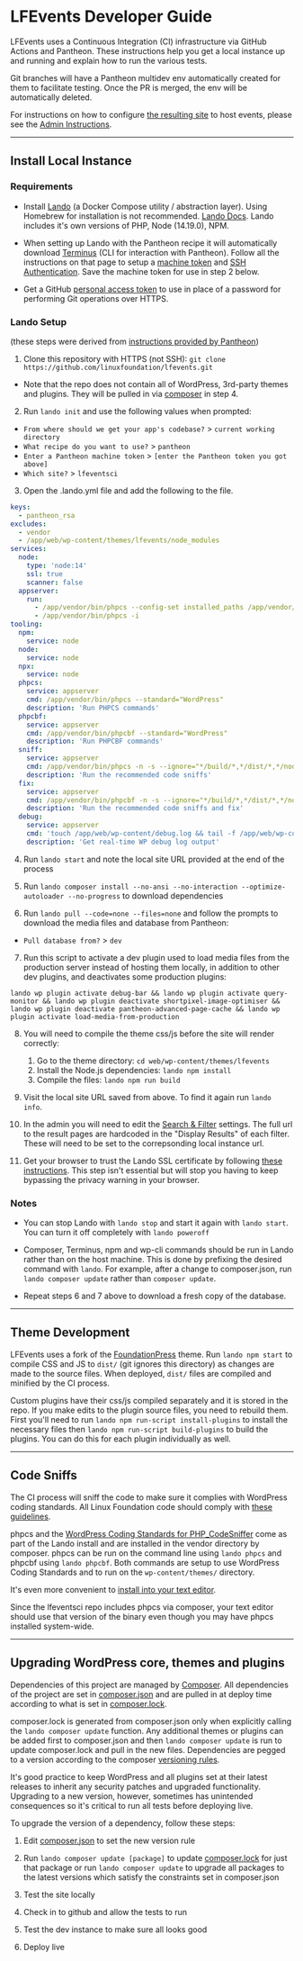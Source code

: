 # LFEvents Developer Guide

LFEvents uses a Continuous Integration (CI) infrastructure via GitHub Actions and Pantheon.  These instructions help you get a local instance up and running and explain how to run the various tests.

Git branches will have a Pantheon multidev env automatically created for them to facilitate testing.  Once the PR is merged, the env will be automatically deleted.

For instructions on how to configure [the resulting site](https://events.linuxfoundation.org) to host events, please see the [Admin Instructions](https://docs.google.com/document/d/1mvIuw-R9k_gbnZn_iV04qNTjG33u_lXwFlN7s-lgJ1Y/edit?usp=sharing).

-----

## Install Local Instance

### Requirements

* Install [Lando](https://github.com/lando/lando/releases) (a Docker Compose utility / abstraction layer). Using Homebrew for installation is not recommended. [Lando Docs](https://docs.devwithlando.io/). Lando includes it's own versions of PHP, Node (14.19.0), NPM.

* When setting up Lando with the Pantheon recipe it will automatically download [Terminus](https://pantheon.io/docs/terminus/install/) (CLI for interaction with Pantheon).  Follow all the instructions on that page to setup a [machine token](https://pantheon.io/docs/terminus/install/#machine-token) and [SSH Authentication](https://pantheon.io/docs/terminus/install/#ssh-authentication).  Save the machine token for use in step 2 below.

* Get a GitHub [personal access token](https://help.github.com/en/articles/creating-a-personal-access-token-for-the-command-line) to use in place of a password for performing Git operations over HTTPS.

### Lando Setup
(these steps were derived from [instructions provided by Pantheon](https://github.com/pantheon-systems/example-wordpress-composer#working-locally-with-lando))

1. Clone this repository with HTTPS (not SSH): `git clone https://github.com/linuxfoundation/lfevents.git`
  * Note that the repo does not contain all of WordPress, 3rd-party themes and plugins. They will be pulled in via [composer](https://getcomposer.org/) in step 4.

2. Run `lando init` and use the following values when prompted:
  * `From where should we get your app's codebase?` > `current working directory`
  * `What recipe do you want to use?` > `pantheon`
  * `Enter a Pantheon machine token` > `[enter the Pantheon token you got above]`
  * `Which site?` > `lfeventsci`

3. Open the .lando.yml file and add the following to the file.

```yml
keys:
  - pantheon_rsa
excludes:
  - vendor
  - /app/web/wp-content/themes/lfevents/node_modules
services:
  node:
    type: 'node:14'
    ssl: true
    scanner: false
  appserver:
    run:
      - /app/vendor/bin/phpcs --config-set installed_paths /app/vendor/wp-coding-standards/wpcs
      - /app/vendor/bin/phpcs -i
tooling:
  npm:
    service: node
  node:
    service: node
  npx:
    service: node
  phpcs:
    service: appserver
    cmd: /app/vendor/bin/phpcs --standard="WordPress"
    description: 'Run PHPCS commands'
  phpcbf:
    service: appserver
    cmd: /app/vendor/bin/phpcbf --standard="WordPress"
    description: 'Run PHPCBF commands'
  sniff:
    service: appserver
    cmd: /app/vendor/bin/phpcs -n -s --ignore="*/build/*,*/dist/*,*/node_modules/*,*gulpfile*,*/uploads/*,*/plugins/*,*/scripts/*,*/vendor/*,*pantheon*,*.css" -d memory_limit=1024M --standard="WordPress" /app/web/wp-content/themes/lfevents/ /app/web/wp-content/mu-plugins/custom/
    description: 'Run the recommended code sniffs'
  fix:
    service: appserver
    cmd: /app/vendor/bin/phpcbf -n -s --ignore="*/build/*,*/dist/*,*/node_modules/*,*gulpfile*,*/uploads/*,*/plugins/*,*/scripts/*,*/vendor/*,*pantheon*,*.css" -d memory_limit=1024M --standard=WordPress /app/web/wp-content/themes/lfevents/ /app/web/wp-content/mu-plugins/custom/
    description: 'Run the recommended code sniffs and fix'
  debug:
    service: appserver
    cmd: 'touch /app/web/wp-content/debug.log && tail -f /app/web/wp-content/debug.log'
    description: 'Get real-time WP debug log output'

```

4. Run `lando start` and note the local site URL provided at the end of the process

5. Run `lando composer install --no-ansi --no-interaction --optimize-autoloader --no-progress` to download dependencies

6. Run `lando pull --code=none --files=none` and follow the prompts to download the media files and database from Pantheon:
  * `Pull database from?` >  `dev`

7. Run this script to activate a dev plugin used to load media files from the production server instead of hosting them locally, in addition to other dev plugins, and deactivates some production plugins:

```
lando wp plugin activate debug-bar && lando wp plugin activate query-monitor && lando wp plugin deactivate shortpixel-image-optimiser && lando wp plugin deactivate pantheon-advanced-page-cache && lando wp plugin activate load-media-from-production
```

8. You will need to compile the theme css/js before the site will render correctly:
   1. Go to the theme directory: `cd web/wp-content/themes/lfevents`
   2. Install the Node.js dependencies: `lando npm install`
   3. Compile the files: `lando npm run build`

9. Visit the local site URL saved from above.  To find it again run `lando info`.

10. In the admin you will need to edit the [Search & Filter](https://lfeventsci.lndo.site/wp/wp-admin/edit.php?post_type=search-filter-widget) settings.  The full url to the result pages are hardcoded in the "Display Results" of each filter.  These will need to be set to the correpsonding local instance url.

11. Get your browser to trust the Lando SSL certificate by following [these instructions](https://docs.lando.dev/config/security.html#trusting-the-ca).  This step isn't essential but will stop you having to keep bypassing the privacy warning in your browser.

### Notes

* You can stop Lando with `lando stop` and start it again with `lando start`. You can turn it off completely with `lando poweroff`

* Composer, Terminus, npm and wp-cli commands should be run in Lando rather than on the host machine. This is done by prefixing the desired command with `lando`. For example, after a change to composer.json, run `lando composer update` rather than `composer update`.

* Repeat steps 6 and 7 above to download a fresh copy of the database.

-----

## Theme Development

LFEvents uses a fork of the [FoundationPress](https://github.com/olefredrik/foundationpress) theme.  Run `lando npm start` to compile CSS and JS to `dist/` (git ignores this directory) as changes are made to the source files. When deployed, `dist/` files are compiled and minified by the CI process.

Custom plugins have their css/js compiled separately and it is stored in the repo. If you make edits to the plugin source files, you need to rebuild them. First you'll need to run `lando npm run-script install-plugins` to install the necessary files then `lando npm run-script build-plugins` to build the plugins. You can do this for each plugin individually as well.

-----

## Code Sniffs

The CI process will sniff the code to make sure it complies with WordPress coding standards.  All Linux Foundation code should comply with [these guidelines](https://docs.google.com/document/d/1TYqCwG874i6PdJDf5UX9gnCZaarvf121G1GdNH7Vl5k/edit#heading=h.dz20heii56uf).

phpcs and the [WordPress Coding Standards for PHP_CodeSniffer](https://github.com/WordPress-Coding-Standards/WordPress-Coding-Standards) come as part of the Lando install and are installed in the vendor directory by composer. phpcs can be run on the command line using `lando phpcs` and phpcbf using `lando phpcbf`. Both commands are setup to use WordPress Coding Standards and to run on the `wp-content/themes/` directory.

It's even more convenient to [install into your text editor](https://github.com/WordPress/WordPress-Coding-Standards/wiki).

Since the lfeventsci repo includes phpcs via composer, your text editor should use that version of the binary even though you may have phpcs installed system-wide.

-----

## Upgrading WordPress core, themes and plugins

Dependencies of this project are managed by [Composer](https://getcomposer.org/). All dependencies of the project are set in [composer.json](https://github.com/linuxfoundation/lfevents/blob/main/composer.json) and are pulled in at deploy time according to what is set in [composer.lock](https://github.com/linuxfoundation/lfevents/blob/main/composer.lock).

composer.lock is generated from composer.json only when explicitly calling the `lando composer update` function. Any additional themes or plugins can be added first to composer.json and then `lando composer update` is run to update composer.lock and pull in the new files.  Dependencies are pegged to a version according to the composer [versioning rules](https://getcomposer.org/doc/articles/versions.md).

It's good practice to keep WordPress and all plugins set at their latest releases to inherit any security patches and upgraded functionality.  Upgrading to a new version, however, sometimes has unintended consequences so it's critical to run all tests before deploying live.

To upgrade the version of a dependency, follow these steps:

1. Edit [composer.json](https://github.com/linuxfoundation/lfevents/blob/main/composer.json) to set the new version rule

2. Run `lando composer update [package]` to update [composer.lock](https://github.com/linuxfoundation/lfevents/blob/main/composer.lock) for just that package or run `lando composer update` to upgrade all packages to the latest versions which satisfy the constraints set in composer.json

3. Test the site locally

4. Check in to github and allow the tests to run

5. Test the dev instance to make sure all looks good

6. Deploy live
